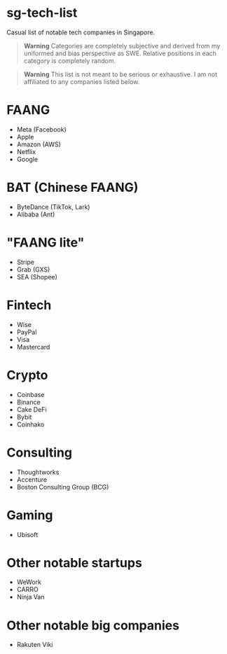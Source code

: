 # sg-tech-list

Casual list of notable tech companies in Singapore. 

> **Warning**
> Categories are completely subjective and derived from my uniformed and bias perspective as SWE.
> Relative positions in each category is completely random.

> **Warning**
> This list is not meant to be serious or exhaustive.
> I am not affiliated to any companies listed below.

# FAANG 

- Meta (Facebook)
- Apple
- Amazon (AWS)
- Netflix
- Google

# BAT (Chinese FAANG)

- ByteDance (TikTok, Lark)
- Alibaba (Ant)

# "FAANG lite"

- Stripe
- Grab (GXS)
- SEA (Shopee)

# Fintech

- Wise
- PayPal
- Visa
- Mastercard

# Crypto

- Coinbase
- Binance
- Cake DeFi
- Bybit
- Coinhako

# Consulting

- Thoughtworks
- Accenture
- Boston Consulting Group (BCG)

# Gaming

- Ubisoft

# Other notable startups

- WeWork
- CARRO
- Ninja Van

# Other notable big companies

- Rakuten Viki
